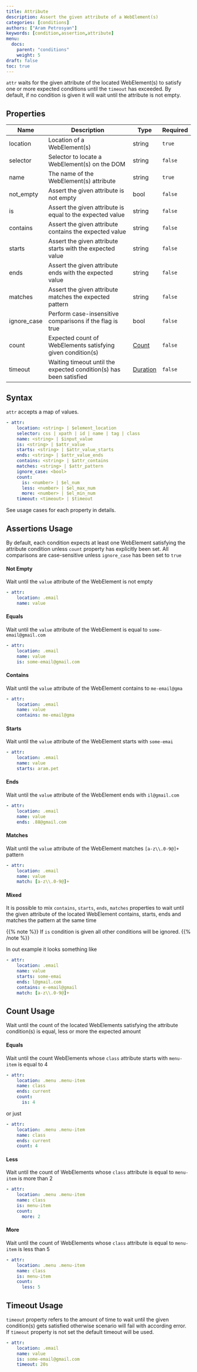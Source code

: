```yaml
---
title: Attribute
description: Assert the given attribute of a WebElement(s)
categories: [conditions]
authors: ["Aram Petrosyan"]
keywords: [condition,assertion,attribute]
menu:
  docs:
    parent: "conditions"
    weight: 5
draft: false
toc: true    
---
```


`attr` waits for the given attribute of the located WebElement(s) to
satisfy one or more expected conditions until the `timeout` has exceeded.
By default, if no condition is given it will wait until the attribute
is not empty.

## Properties

Name|Description|Type|Required
---|---|---|---
location|Location of a WebElement(s)|string|`true`
selector|Selector to locate a WebElement(s) on the DOM|string|`false`
name|The name of the WebElement(s) attribute|string|`true`
not_empty|Assert the given attribute is not empty|bool|`false`
is|Assert the given attribute is equal to the expected value|string|`false`
contains|Assert the given attribute contains the expected value|string|`false`
starts|Assert the given attribute starts with the expected value|string|`false`
ends|Assert the given attribute ends with the expected value|string|`false`
matches|Assert the given attribute matches the expected pattern|string|`false`
ignore_case|Perform case-insensitive comparisons if the flag is true|bool|`false`
count|Expected count of WebElements satisfying given condition(s) |[Count](/count)|`false`
timeout|Waiting timeout until the expected condition(s) has been satisfied|[Duration](/duration)|`false`

## Syntax

`attr` accepts a map of values.

```yaml
- attr:
    location: <string> | $element_location
    selector: css | xpath | id | name | tag | class
    name: <string> | $input_value
    is: <string> | $attr_value
    starts: <string> | $attr_value_starts
    ends: <string> | $attr_value_ends
    contains: <string> | $attr_contains
    matches: <string> | $attr_pattern
    ignore_case: <bool>
    count:
      is: <number> | $el_num
      less: <number> | $el_max_num
      more: <number> | $el_min_num
    timeout: <timeout> | $timeout
```

See usage cases for each property in details.

## Assertions Usage

By default, each condition expects at least one WebElement satisfying the attribute condition
unless `count` property has explicitly been set.
All comparisons are case-sensitive unless `ignore_case` has been set to `true`

#### Not Empty

Wait until the `value` attribute of the WebElement is not empty

```yaml
- attr:
    location: .email
    name: value
```

#### Equals

Wait until the `value` attribute of the WebElement is equal to `some-email@gmail.com`

```yaml
- attr:
    location: .email
    name: value
    is: some-email@gmail.com
```

#### Contains

Wait until the `value` attribute of the WebElement contains to `me-email@gma`

```yaml
- attr:
    location: .email
    name: value
    contains: me-email@gma
```

#### Starts

Wait until the `value` attribute of the WebElement starts with `some-emai`

```yaml
- attr:
    location: .email
    name: value
    starts: aram.pet
```

#### Ends

Wait until the `value` attribute of the WebElement ends with `il@gmail.com`

```yaml
- attr:
    location: .email
    name: value
    ends: .88@gmail.com
```

#### Matches

Wait until the `value` attribute of the WebElement matches `[a-z\\.0-9@]+` pattern

```yaml
- attr:
    location: .email
    name: value
    match: [a-z\\.0-9@]+
```

#### Mixed

It is possible to mix `contains`, `starts`, `ends`, `matches` properties to wait until
the given attribute of the located WebElement contains, starts, ends and matches the pattern
at the same time

{{% note %}}
If `is` condition is given all other conditions will be ignored.
{{% /note %}}

In out example it looks something like

```yaml
- attr:
    location: .email
    name: value
    starts: some-emai
    ends: l@gmail.com
    contains: e-email@gmail
    match: [a-z\\.0-9@]+
```

## Count Usage

Wait until the count of the located WebElements satisfying the attribute condition(s) is equal, less or more the expected amount

#### Equals

Wait until the count WebElements whose `class` attribute starts with `menu-item` is equal to 4


```yaml
- attr:
    location: .menu .menu-item
    name: class
    ends: current
    count:
      is: 4
```

or just

```yaml
- attr:
    location: .menu .menu-item
    name: class
    ends: current
    count: 4
```

#### Less

Wait until the count of WebElements whose `class` attribute is equal to `menu-item`
is more than 2

```yaml
- attr:
    location: .menu .menu-item
    name: class
    is: menu-item
    count:
      more: 2
```

#### More

Wait until the count of WebElements whose `class` attribute is equal to `menu-item`
is less than 5

```yaml
- attr:
    location: .menu .menu-item
    name: class
    is: menu-item
    count:
      less: 5
```

## Timeout Usage

`timeout` property refers to the amount of time to wait until the given condition(s) gets satisfied otherwise
scenario will fail with according error. If `timeout` property is not set the default timeout will be used.

```yaml
- attr:
    location: .email
    name: value
    is: some-email@gmail.com
    timeout: 20s
```
